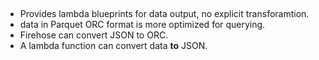 ##
- Provides lambda blueprints for data output, no explicit transforamtion. 
- data in Parquet ORC format is more optimized for querying.  
- Firehose can convert JSON to ORC. 
- A lambda function can convert data **to** JSON.
